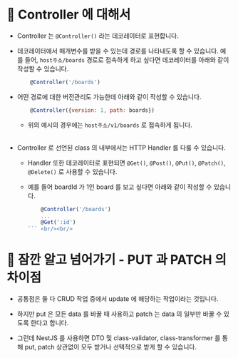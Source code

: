 # 🔔 Controller 에 대해서

- Controller 는 `@Controller()` 라는 데코레이터로 표현합니다.

- 데코레이터에서 매개변수를 받을 수 있는데 경로를 나타내도록 할 수 있습니다. 예를 들어, `host주소/boards` 경로로 접속하게 하고 싶다면 데코레이터를 아래와 같이 작성할 수 있습니다.
    ```js
        @Controller('/boards')
    ```

- 어떤 경로에 대한 버전관리도 가능한데 아래와 같이 작성할 수 있습니다.
    ```js
        @Controller({version: 1, path: boards})
    ```
    - 위의 예시의 경우에는 `host주소/v1/boards` 로 접속하게 됩니다. <br/><br/>

- Controller 로 선언된 class 의 내부에서는 HTTP Handler 를 다룰 수 있습니다.

    - Handler 또한 데코레이터로 표현되면 `@Get()`, `@Post()`, `@Put()`, `@Patch()`, `@Delete()` 로 사용할 수 있습니다.

    - 예를 들어 boardId 가 1인 board 를 보고 싶다면 아래와 같이 작성할 수 있습니다.
        ```js
            @Controller('/boards')
            ...
            @Get(':id')
        ``` <br/><br/>


# 👀 잠깐 알고 넘어가기 - PUT 과 PATCH 의 차이점

- 공통점은 둘 다 CRUD 작업 중에서 update 에 해당하는 작업이라는 것입니다.

- 하지만 put 은 모든 data 를 바꿀 때 사용하고 patch 는 data 의 일부만 바꿀 수 있도록 한다고 합니다.

- 그런데 NestJS 를 사용하면 DTO 및 class-validator, class-transformer 를 통해 put, patch 상관없이 모두 받거나 선택적으로 받게 할 수 있습니다. 